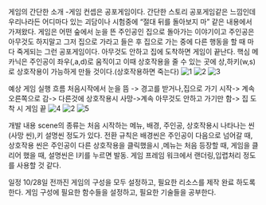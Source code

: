 게임의 간단한 소개
-게임 컨셉은 공포게임이다. 간단한 스토리 공포게임같은 느낌인데 우리나라든 어디마다 있는 괴담이나 시험중에 “절대 뒤를 돌아보지 마” 같은 내용에서 가져왔다.
게임은 어떤 숲에서 눈을 뜬 주인공인 집으로 돌아가는 이야기이고 주인공은 아무것도 하지말고 그저 집으로 가라고 들은 후 집으로 가는 중에 다른 행동을 할 때 마다 죽게되는 그런 공포게임이다. 아무것도 안하고 집에 도착하면 게임이 끝난다.
핵심 메카닉은 주인공이 좌우(,a,d)로 움직이고 이때 상호작용을 줄 수 있는 곳에 상,하키(w,s)로 상호작용이 가능하게 만들 것이다.(상호작용하면 죽는다)
![1](https://github.com/user-attachments/assets/195dfe2a-861b-46eb-a6a6-32edfdb2fa8e)
![2](https://github.com/user-attachments/assets/8abe126b-d392-414e-9dc5-fba71d3fec00)
![3](https://github.com/user-attachments/assets/6d080e65-0d46-41e6-986a-3c0ab92f47d5)

예상 게임 실행 흐름
처음시작에서 눈을 뜸 -> 경고를 받거나,집으로 가기 시작-> 계속 오른쪽으로 감-> 다른것에 상호작용시 사망->계속 아무것도 안하고 가기만 함-> 집 도착 시 게임 끝
![4](https://github.com/user-attachments/assets/9eaa3d05-d9bc-41a1-978e-cb47d50d40de)
![2](https://github.com/user-attachments/assets/ddd9f661-4edd-4fda-a801-652beef922ee)
![5](https://github.com/user-attachments/assets/532154a0-af2b-43d6-9261-e20ce4413140)

개발 내용
scene의 종류는 처음 시작하는 메뉴, 배경, 주인공, 상호작용시 나타나는 씬(사망 씬),키 설명씬 정도가 있다.
전환 규칙은 배경씬은 주인공이 다음으로 넘어갈 때, 상호작용 씬은 주인공이 다른 상호작용을 클릭했을시 ,메뉴는 처음 등장할 때, 게임을 클리어 했을 때, 설명씬은 I키를 누르면 발동.
게임 프레임 워크에서 랜더링,입렵처리 정도를 사용할 것 같다.

일정
10/28일 전까진 게임의 구성을 모두 설정하고, 필요한 리소스를 제작 완료 하도록 한다.
게임 구성에 필요한 함수들을 설정하고, 필요한 기술들을 공부한다.

